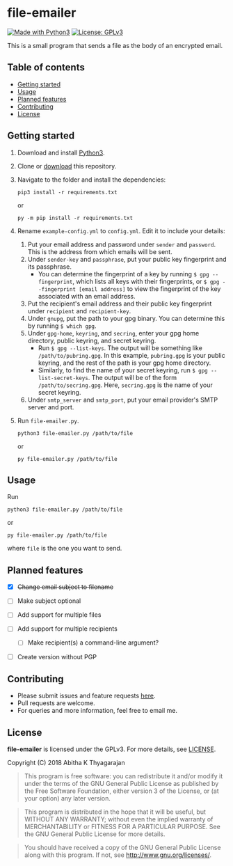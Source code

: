 file-emailer
============


[![Made with Python3](https://img.shields.io/badge/Made%20with-Python3-1f425f.svg)](https://www.python.org/)
[![License: GPLv3](https://img.shields.io/badge/License-GPLv3-blue.svg)](https://github.com/abithakt/file-emailer/blob/master/LICENSE)


This is a small program that sends a file as the body of an encrypted email.



## Table of contents

  - [Getting started](#getting-started)
  - [Usage](#usage)
  - [Planned features](#planned-features)
  - [Contributing](#contributing)
  - [License](#license)



## Getting started

1. Download and install [Python3](https://www.python.org/).

2. Clone or [download](https://github.com/abithakt/file-emailer/archive/master.zip) this repository.

2. Navigate to the folder and install the dependencies:
    ```
    pip3 install -r requirements.txt
    ```
    or
    ```
    py -m pip install -r requirements.txt
    ```

3. Rename `example-config.yml` to `config.yml`. Edit it to include your details:

    1. Put your email address and password under `sender` and `password`. This is the address from which emails will be sent.
    2. Under `sender-key` and `passphrase`, put your public key fingerprint and its passphrase.
        * You can determine the fingerprint of a key by running `$ gpg --fingerprint`, which lists all keys with their fingerprints, or `$ gpg --fingerprint [email address]` to view the fingerprint of the key associated with an email address.
    3. Put the recipient's email address and their public key fingerprint under `recipient` and `recipient-key`.
    4. Under `gnupg`, put the path to your gpg binary. You can determine this by running `$ which gpg`.
    5. Under `gpg-home`, `keyring`, and `secring`, enter your gpg home directory, public keyring, and secret keyring.
        * Run `$ gpg --list-keys`. The output will be something like `/path/to/pubring.gpg`. In this example, `pubring.gpg` is your public keyring, and the rest of the path is your gpg home directory.
        * Similarly, to find the name of your secret keyring, run `$ gpg --list-secret-keys`. The output will be of the form `/path/to/secring.gpg`. Here, `secring.gpg` is the name of your secret keyring.
    6. Under `smtp_server` and `smtp_port`, put your email provider's SMTP server and port.

6. Run `file-emailer.py`.
    ```
    python3 file-emailer.py /path/to/file
    ```
    or
    ```
    py file-emailer.py /path/to/file
    ```



## Usage

Run

```
python3 file-emailer.py /path/to/file
```

or

```
py file-emailer.py /path/to/file
```

where `file` is the one you want to send.



## Planned features

  - [x] ~~Change email subject to filename~~
  - [ ] Make subject optional
  - [ ] Add support for multiple files
  - [ ] Add support for multiple recipients
    - [ ] Make recipient(s) a command-line argument?
  - [ ] Create version without PGP



## Contributing

  * Please submit issues and feature requests [here](https://github.com/abithakt/file-emailer/issues).
  * Pull requests are welcome.
  * For queries and more information, feel free to email me.



## License

**file-emailer** is licensed under the GPLv3. For more details, see [LICENSE](LICENSE).

Copyright (C) 2018 Abitha K Thyagarajan

> This program is free software: you can redistribute it and/or modify
  it under the terms of the GNU General Public License as published by
  the Free Software Foundation, either version 3 of the License, or
  (at your option) any later version.

> This program is distributed in the hope that it will be useful,
  but WITHOUT ANY WARRANTY; without even the implied warranty of
  MERCHANTABILITY or FITNESS FOR A PARTICULAR PURPOSE.  See the
  GNU General Public License for more details.

> You should have received a copy of the GNU General Public License
  along with this program.  If not, see <http://www.gnu.org/licenses/>.
